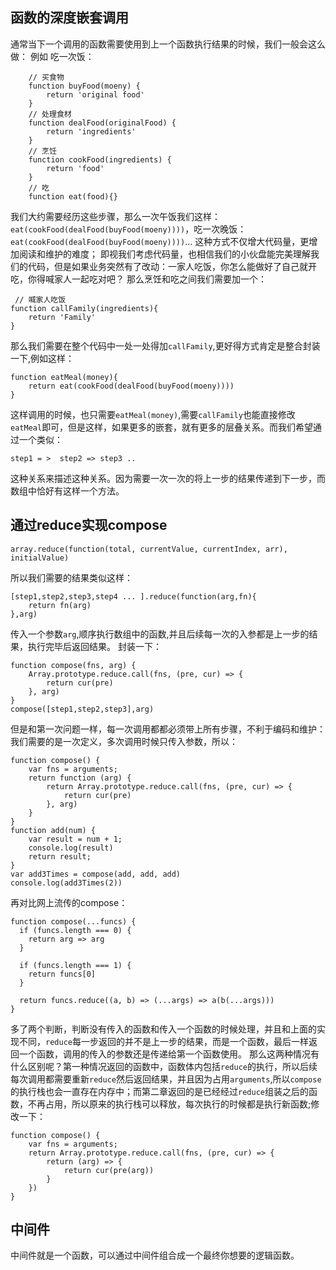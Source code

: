 ## 函数的深度嵌套调用
通常当下一个调用的函数需要使用到上一个函数执行结果的时候，我们一般会这么做：
例如 吃一次饭：
```
    // 买食物
    function buyFood(moeny) {
        return 'original food'
    }
    // 处理食材
    function dealFood(originalFood) {
        return 'ingredients'
    }
    // 烹饪
    function cookFood(ingredients) {
        return 'food'
    }
    // 吃
    function eat(food){}
```
我们大约需要经历这些步骤，那么一次午饭我们这样：`eat(cookFood(dealFood(buyFood(moeny))))`，吃一次晚饭：`eat(cookFood(dealFood(buyFood(moeny))))`... 这种方式不仅增大代码量，更增加阅读和维护的难度；
即视我们考虑代码量，也相信我们的小伙盘能完美理解我们的代码，但是如果业务突然有了改动：一家人吃饭，你怎么能做好了自己就开吃，你得喊家人一起吃对吧？
那么烹饪和吃之间我们需要加一个：
```
 // 喊家人吃饭
function callFamily(ingredients){
    return 'Family'
}
```
那么我们需要在整个代码中一处一处得加`callFamily`,更好得方式肯定是整合封装一下,例如这样：
```
function eatMeal(money){
    return eat(cookFood(dealFood(buyFood(moeny))))
}
```
这样调用的时候，也只需要`eatMeal(money)`,需要`callFamily`也能直接修改`eatMeal`即可，但是这样，如果更多的嵌套，就有更多的层叠关系。而我们希望通过一个类似：
```
step1 = >  step2 => step3 ..
```
这种关系来描述这种关系。因为需要一次一次的将上一步的结果传递到下一步，而数组中恰好有这样一个方法。

## 通过reduce实现compose
```
array.reduce(function(total, currentValue, currentIndex, arr), initialValue)
```
所以我们需要的结果类似这样：
```
[step1,step2,step3,step4 ... ].reduce(function(arg,fn){
    return fn(arg)
},arg)
```
传入一个参数`arg`,顺序执行数组中的函数,并且后续每一次的入参都是上一步的结果，执行完毕后返回结果。
封装一下：
```
function compose(fns, arg) {
    Array.prototype.reduce.call(fns, (pre, cur) => {
        return cur(pre)
    }, arg)
}
compose([step1,step2,step3],arg)
```
但是和第一次问题一样，每一次调用都都必须带上所有步骤，不利于编码和维护：
我们需要的是一次定义，多次调用时候只传入参数，所以：
```
function compose() {
    var fns = arguments;
    return function (arg) {
        return Array.prototype.reduce.call(fns, (pre, cur) => {
            return cur(pre)
        }, arg)
    }
}
function add(num) {
    var result = num + 1;
    console.log(result)
    return result;
}
var add3Times = compose(add, add, add)
console.log(add3Times(2))
```
再对比网上流传的compose：
```
function compose(...funcs) {
  if (funcs.length === 0) {
    return arg => arg
  }

  if (funcs.length === 1) {
    return funcs[0]
  }

  return funcs.reduce((a, b) => (...args) => a(b(...args)))
}
```
多了两个判断，判断没有传入的函数和传入一个函数的时候处理，并且和上面的实现不同，`reduce`每一步返回的并不是上一步的结果，而是一个函数，最后一样返回一个函数，调用的传入的参数还是传递给第一个函数使用。
那么这两种情况有什么区别呢？第一种情况返回的函数中，函数体内包括`reduce`的执行，所以后续每次调用都需要重新`reduce`然后返回结果，并且因为占用`arguments`,所以`compose`的执行栈也会一直存在内存中；而第二章返回的是已经经过`reduce`组装之后的函数，不再占用，所以原来的执行栈可以释放，每次执行的时候都是执行新函数;修改一下：
```
function compose() {
    var fns = arguments;
    return Array.prototype.reduce.call(fns, (pre, cur) => {
        return (arg) => {
            return cur(pre(arg))
        }
    })
}
```

## 中间件
中间件就是一个函数，可以通过中间件组合成一个最终你想要的逻辑函数。
